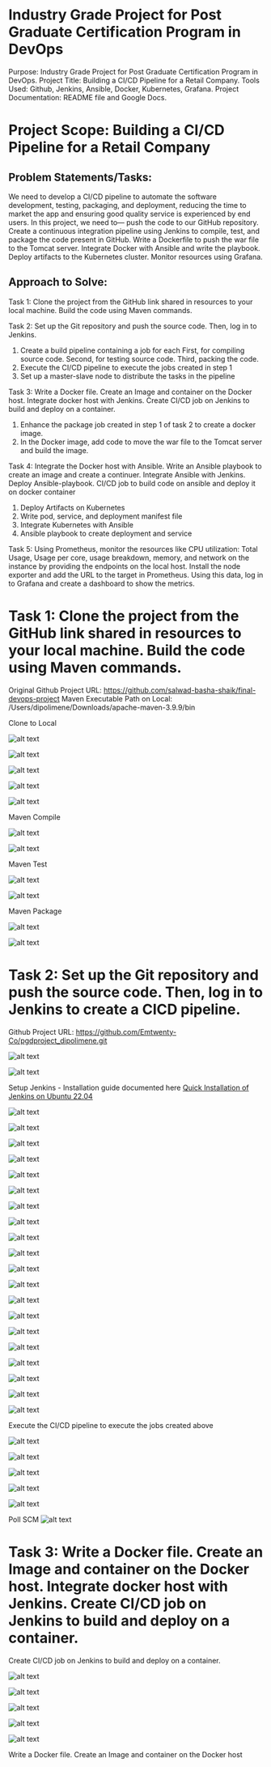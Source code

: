 # Industry Grade Project for Post Graduate Certification Program in DevOps
Purpose: Industry Grade Project for Post Graduate Certification Program in DevOps. 
Project Title: Building a CI/CD Pipeline for a Retail Company. 
Tools Used: Github, Jenkins, Ansible, Docker, Kubernetes, Grafana. 
Project Documentation: README file and Google Docs.

# Project Scope: Building a CI/CD Pipeline for a Retail Company

## Problem Statements/Tasks:
We need to develop a CI/CD pipeline to automate the software development, testing, packaging, and deployment, reducing the time to market the app and ensuring good quality service is experienced by end users. In this project, we need to—
push the code to our GitHub repository.
Create a continuous integration pipeline using Jenkins to compile, test, and package the code present in GitHub.
Write a Dockerfile to push the war file to the Tomcat server.
Integrate Docker with Ansible and write the playbook.
Deploy artifacts to the Kubernetes cluster.
Monitor resources using Grafana.


## Approach to Solve:
Task 1: Clone the project from the GitHub link shared in resources to your local machine. Build the code using Maven commands.


Task 2: Set up the Git repository and push the source code. Then, log in to Jenkins.
1. Create a build pipeline containing a job for each
First, for compiling source code.
Second, for testing source code.
Third, packing the code.
2. Execute the CI/CD pipeline to execute the jobs created in step 1
3. Set up a master-slave node to distribute the tasks in the pipeline


Task 3: Write a Docker file. Create an Image and container on the Docker host. Integrate docker host with Jenkins. Create CI/CD job on Jenkins to build and deploy on a container.
1. Enhance the package job created in step 1 of task 2 to create a docker image.
2. In the Docker image, add code to move the war file to the Tomcat server and build the image.


Task 4: Integrate the Docker host with Ansible. Write an Ansible playbook to create an image and create a continuer. Integrate Ansible with Jenkins. Deploy Ansible-playbook. CI/CD job to build code on ansible and deploy it on docker container
1. Deploy Artifacts on Kubernetes
2. Write pod, service, and deployment manifest file
3. Integrate Kubernetes with Ansible
4. Ansible playbook to create deployment and service


Task 5: Using Prometheus, monitor the resources like CPU utilization: Total Usage, Usage per core, usage breakdown, memory, and network on the instance by providing the endpoints on the local host. Install the node exporter and add the URL to the target in Prometheus. Using this data, log in to Grafana and create a dashboard to show the metrics.


# Task 1: Clone the project from the GitHub link shared in resources to your local machine. Build the code using Maven commands.

Original Github Project URL: https://github.com/salwad-basha-shaik/final-devops-project
Maven Executable Path on Local: /Users/dipolimene/Downloads/apache-maven-3.9.9/bin

Clone to Local

![alt text](Snapshots/image-0.png)

![alt text](Snapshots/image-1.png)

![alt text](Snapshots/image-2.png)

![alt text](Snapshots/image-3.png)

![alt text](Snapshots/image-4.png)

Maven Compile

![alt text](Snapshots/image-5.png)

![alt text](Snapshots/image-6.png)

Maven Test

![alt text](Snapshots/image-7.png)

![alt text](Snapshots/image-8.png)

Maven Package

![alt text](Snapshots/image-9.png)

![alt text](Snapshots/image-10.png)


# Task 2: Set up the Git repository and push the source code. Then, log in to Jenkins to create a CICD pipeline.

Github Project URL: https://github.com/Emtwenty-Co/pgdproject_dipolimene.git

![alt text](Snapshots/image-11.png)

![alt text](Snapshots/image-12.png)

Setup Jenkins - Installation guide documented here [Quick Installation of Jenkins on Ubuntu 22.04](https://dipolimene.medium.com/quick-installation-of-jenkins-on-ubuntu-22-04-linux-distribution-9f0a48412525)

![alt text](Snapshots/image-13.png)


![alt text](Snapshots/image-14.png)

![alt text](Snapshots/image-15.png)

![alt text](Snapshots/image-16.png)

![alt text](Snapshots/image-17.png)

![alt text](Snapshots/image-18.png)

![alt text](Snapshots/image-19.png)

![alt text](Snapshots/image-20.png)

![alt text](Snapshots/image-21.png)

![alt text](Snapshots/image-22.png)

![alt text](Snapshots/image-23.png)

![alt text](Snapshots/image-24.png)

![alt text](Snapshots/image-25.png)

![alt text](Snapshots/image-26.png)

![alt text](Snapshots/image-27.png)

![alt text](Snapshots/image-28.png)

![alt text](Snapshots/image-29.png)

![alt text](Snapshots/image-30.png)

![alt text](Snapshots/image-31.png)

![alt text](Snapshots/image-32.png)


Execute the CI/CD pipeline to execute the jobs created above

![alt text](Snapshots/image-33.png)

![alt text](Snapshots/image-34.png)

![alt text](Snapshots/image-35.png)

![alt text](Snapshots/image-36.png)

![alt text](Snapshots/image-37.png)

Poll SCM
![alt text](Snapshots/image-38.png)





# Task 3: Write a Docker file. Create an Image and container on the Docker host. Integrate docker host with Jenkins. Create CI/CD job on Jenkins to build and deploy on a container.

Create CI/CD job on Jenkins to build and deploy on a container.


![alt text](Snapshots/image-39.png)

![alt text](Snapshots/image-40.png)



![alt text](Snapshots/image-41.png)

![alt text](Snapshots/image-42.png)

![alt text](Snapshots/image-43.png)


Write a Docker file. Create an Image and container on the Docker host